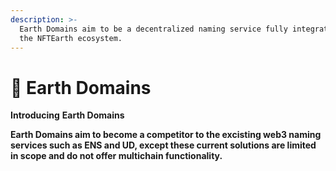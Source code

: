 ```yaml
---
description: >-
  Earth Domains aim to be a decentralized naming service fully integrated with
  the NFTEarth ecosystem.
---
```


# 📛 Earth Domains

**Introducing** **Earth Domains**

**Earth Domains aim to become a competitor to the excisting web3 naming services such as ENS and UD, except these current solutions are limited in scope and do not offer multichain functionality.**

##


